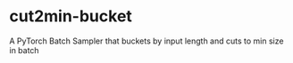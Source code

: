 # cut2min-bucket
A PyTorch Batch Sampler that buckets by input length and cuts to min size in batch
